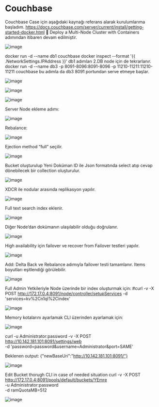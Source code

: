 # Couchbase


Couchbase Case için aşağıdaki kaynağı referans alarak kurulumlarıma başladım.
https://docs.couchbase.com/server/current/install/getting-started-docker.html
	Deploy a Multi-Node Cluster with Containers adımından itibaren devam edilmiştir.


![image](https://user-images.githubusercontent.com/53182424/116316390-8ad67c00-a7ba-11eb-973b-8c7bec213f32.png)

docker run -d --name db1 couchbase
docker inspect --format '{{ .NetworkSettings.IPAddress }}' db1
adımları 2.DB node için de tekrarlanır.
docker run -d --name db3 -p 8091-8096:8091-8096 -p 11210-11211:11210-11211 couchbase
bu adımla da db3 8091 portundan serve etmeye başlar.


![image](https://user-images.githubusercontent.com/53182424/116316422-945fe400-a7ba-11eb-9ee0-68b7e589bb98.png)

![image](https://user-images.githubusercontent.com/53182424/116316428-97f36b00-a7ba-11eb-9320-0099b5df118c.png)

![image](https://user-images.githubusercontent.com/53182424/116316453-a3469680-a7ba-11eb-9a3c-9878aac75893.png)

Server Node ekleme adımı:

![image](https://user-images.githubusercontent.com/53182424/116316468-a9d50e00-a7ba-11eb-9e9e-aabaaf2d551c.png)

Rebalance:

![image](https://user-images.githubusercontent.com/53182424/116316484-b194b280-a7ba-11eb-81d0-f2374d4272ed.png)

Ejection method “full” seçilir.

![image](https://user-images.githubusercontent.com/53182424/116316502-b8bbc080-a7ba-11eb-8d3c-288dfb5647b7.png)

Bucket oluşturulup Yeni Doküman ID ile Json formatında select atıp cevap dönebilecek bir collection oluşturulur.

![image](https://user-images.githubusercontent.com/53182424/116316529-c2452880-a7ba-11eb-902a-f7d6545b5ea5.png)

XDCR ile nodular arasında replikasyon yapılır.

![image](https://user-images.githubusercontent.com/53182424/116316555-cbce9080-a7ba-11eb-9d67-93ae6ddeed99.png)

Full text search index eklenir. 

![image](https://user-images.githubusercontent.com/53182424/116316590-d9841600-a7ba-11eb-9667-fc784d30c022.png)

Diğer Node’dan dokümanın ulaşılabilir olduğu doğrulanır.

![image](https://user-images.githubusercontent.com/53182424/116316609-e1dc5100-a7ba-11eb-9c9b-04f6dbe53a22.png)

High availability için failover ve recover from Failover testleri yapılır.

![image](https://user-images.githubusercontent.com/53182424/116316643-ec96e600-a7ba-11eb-8098-45814975f7e2.png)

Add: Delta Back ve Rebalance adımıyla failover testi tamamlanır.
Items boyutları eşitlendiği görülebilir.

![image](https://user-images.githubusercontent.com/53182424/116316685-f7ea1180-a7ba-11eb-9b3a-a9477561731c.png)


Full Admin Yetkileriyle Node üzerinde bir index oluşturmak için:
#curl  -v -X POST http://172.17.0.4:8091/node/controller/setupServices -d 'services=kv%2Cn1ql%2Cindex'

![image](https://user-images.githubusercontent.com/53182424/116316710-02a4a680-a7bb-11eb-880f-bb6759b5ed6c.png)

Memory kotalarını ayarlamak  CLI üzerinden ayarlamak için:

![image](https://user-images.githubusercontent.com/53182424/116316731-0afce180-a7bb-11eb-891f-badefad02cec.png)

curl  -u Administrator:password -v -X POST \
http://10.142.181.101:8091/settings/web \
-d 'password=password&username=Administrator&port=SAME'


 Beklenen output:
{"newBaseUri":"http://10.142.181.101:8091/"}

![image](https://user-images.githubusercontent.com/53182424/116316765-1819d080-a7bb-11eb-99fb-6d0e0b76de21.png)


Edit Bucket thorugh CLI in case of needed situation
curl -v -X POST http://172.17.0.4:8091/pools/default/buckets/YEmre \
-u Administrator:password \
-d ramQuotaMB=512

![image](https://user-images.githubusercontent.com/53182424/116316831-2f58be00-a7bb-11eb-9724-f0aa2a459d74.png)








